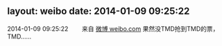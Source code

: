 layout: weibo
date: 2014-01-09 09:25:22
---
2014-01-09 09:25:22  &nbsp;&nbsp;&nbsp;&nbsp;&nbsp;&nbsp; 来自 <a href="http://weibo.com/" rel="nofollow">微博 weibo.com</a>
果然没TMD抢到TMD的票，TMD…… ​​​
